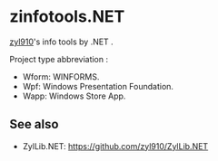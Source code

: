 zinfotools.NET
==========

[zyl910](https://github.com/zyl910)'s info tools by .NET .


Project type abbreviation :

- Wform: WINFORMS.
- Wpf: Windows Presentation Foundation.
- Wapp: Windows Store App.


## See also

* ZylLib.NET: https://github.com/zyl910/ZylLib.NET

